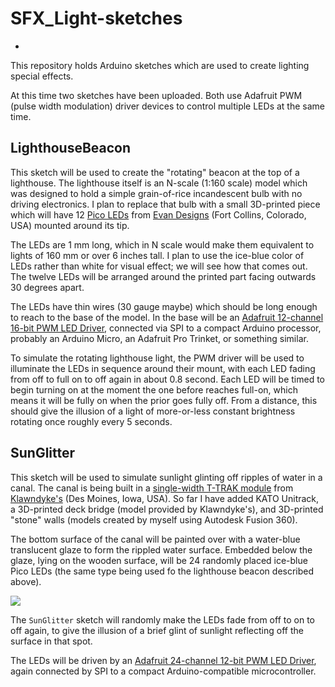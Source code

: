 # SFX_Light-sketches #
-
This repository holds Arduino sketches which are used to create lighting special effects.

At this time two sketches have been uploaded.  Both use Adafruit PWM (pulse width modulation) driver devices to control multiple LEDs at the same time.

## LighthouseBeacon ##
This sketch will be used to create the "rotating" beacon at the top of a lighthouse.  The lighthouse itself is an N-scale (1:160 scale) model which was designed to hold a simple grain-of-rice incandescent bulb with no driving electronics.  I plan to replace that bulb with a small 3D-printed piece which will have 12 [Pico LEDs](https://evandesigns.com/products/chip-nano-pico-leds?variant=39985935646768) from [Evan Designs](https://evandesigns.com/) (Fort Collins, Colorado, USA) mounted around its tip.

The LEDs are 1 mm long, which in N scale would make them equivalent to lights of 160 mm or over 6 inches tall.  I plan to use the ice-blue color of LEDs rather than white for visual effect; we will see how that comes out.  The twelve LEDs will be arranged around the printed part facing outwards 30 degrees apart.

The LEDs have thin wires (30 gauge maybe) which should be long enough to reach to the base of the model.  In the base will be an [Adafruit 12-channel 16-bit PWM LED Driver](https://www.adafruit.com/product/1455), connected via SPI to a compact Arduino processor, probably an Arduino Micro, an Adafruit Pro Trinket, or something similar.

To simulate the rotating lighthouse light, the PWM driver will be used to illuminate the LEDs in sequence around their mount, with each LED fading from off to full on to off again in about 0.8 second.  Each LED will be timed to begin turning on at the moment the one before reaches full-on, which means it will be fully on when the prior goes fully off.  From a distance, this should give the illusion of a light of more-or-less constant brightness rotating once roughly every 5 seconds.

## SunGlitter ##
This sketch will be used to simulate sunlight glinting off ripples of water in a canal.  The canal is being built in a [single-width T-TRAK module](https://klawndyke.com/catalog/index.php?main_page=product_info&cPath=4&products_id=20) from [Klawndyke's](https://klawndyke.com/catalog/) (Des Moines, Iowa, USA).  So far I have added KATO Unitrack, a 3D-printed deck bridge (model provided by Klawndyke's), and 3D-printed "stone" walls (models created by myself using Autodesk Fusion 360).

The bottom surface of the canal will be painted over with a water-blue translucent glaze to form the rippled water surface.  Embedded below the glaze, lying on the wooden surface, will be 24 randomly placed ice-blue Pico LEDs (the same type being used fo the lighthouse beacon described above).

![](file:///home/pi/ssd/Pictures/canal-module-smaller.jpg)

The `SunGlitter` sketch will randomly make the LEDs fade from off to on to off again, to give the illusion of a brief glint of sunlight reflecting off the surface in that spot.

The LEDs will be driven by an [Adafruit 24-channel 12-bit PWM LED Driver](https://www.adafruit.com/product/1429), again connected by SPI to a compact Arduino-compatible microcontroller.